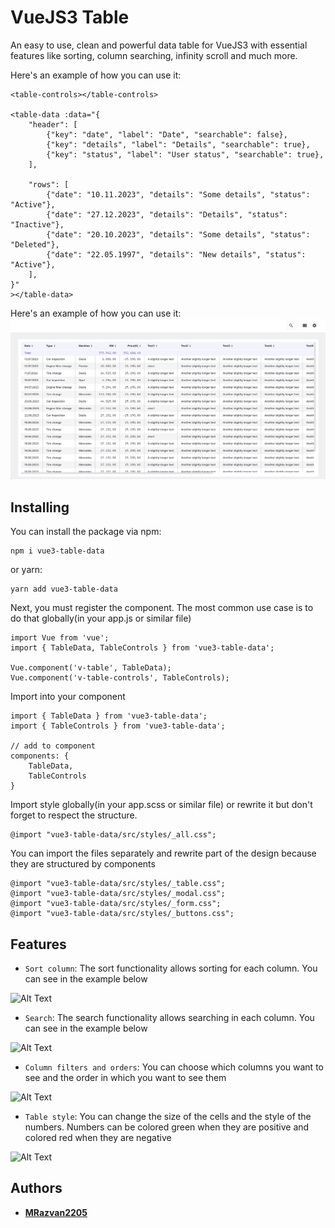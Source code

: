 # VueJS3 Table

An easy to use, clean and powerful data table for VueJS3 with essential features like sorting, column searching, infinity scroll and much more.

Here's an example of how you can use it:
```
<table-controls></table-controls>

<table-data :data="{
    "header": [
        {"key": "date", "label": "Date", "searchable": false},
        {"key": "details", "label": "Details", "searchable": true},
        {"key": "status", "label": "User status", "searchable": true},
    ],
    
    "rows": [
        {"date": "10.11.2023", "details": "Some details", "status": "Active"},
        {"date": "27.12.2023", "details": "Details", "status": "Inactive"},
        {"date": "20.10.2023", "details": "Some details", "status": "Deleted"},
        {"date": "22.05.1997", "details": "New details", "status": "Active"},
    ],
}"
></table-data>
```

Here's an example of how you can use it:
![Advanced Screenshot](./README/images/table.png)

## Installing
You can install the package via npm:

```
npm i vue3-table-data
```

or yarn:
```
yarn add vue3-table-data
```

Next, you must register the component. The most common use case is to do that globally(in your app.js or similar file)
```
import Vue from 'vue';
import { TableData, TableControls } from 'vue3-table-data';

Vue.component('v-table', TableData);
Vue.component('v-table-controls', TableControls);
```

Import into your component
```
import { TableData } from 'vue3-table-data';
import { TableControls } from 'vue3-table-data';

// add to component
components: {
    TableData,
    TableControls
}
```

Import style globally(in your app.scss or similar file) or rewrite it but don't forget to respect the structure.
```
@import "vue3-table-data/src/styles/_all.css";
```

You can import the files separately and rewrite part of the design because they are structured by components
```
@import "vue3-table-data/src/styles/_table.css";
@import "vue3-table-data/src/styles/_modal.css";
@import "vue3-table-data/src/styles/_form.css";
@import "vue3-table-data/src/styles/_buttons.css";
```

## Features
- `Sort column`: The sort functionality allows sorting for each column. You can see in the example below

![Alt Text](https://media.giphy.com/media/v1.Y2lkPTc5MGI3NjExNW1tcTdhZm1rdTI2NTZ3MnhkZjkyanVncDJiOGdlMWl4bnl5MGxhNiZlcD12MV9pbnRlcm5hbF9naWZfYnlfaWQmY3Q9Zw/uj5vHhqakJavxQc8A4/giphy.gif)

- `Search`: The search functionality allows searching in each column. You can see in the example below

![Alt Text](https://media.giphy.com/media/v1.Y2lkPTc5MGI3NjExbnpzYW55M2M0M3Z3bGd0ZjZsOGE5ZWRrOGdscjJvMm14dGs2Y2N4NyZlcD12MV9pbnRlcm5hbF9naWZfYnlfaWQmY3Q9Zw/ODjebMuRUM4Rf1ZT7s/giphy.gif)

- `Column filters and orders`: You can choose which columns you want to see and the order in which you want to see them

![Alt Text](https://media.giphy.com/media/v1.Y2lkPTc5MGI3NjExYW02Z2F5anpudWEzczQyMDN5ejdzbjVlNGNkMzBxb3J5bmVvMWk5YiZlcD12MV9pbnRlcm5hbF9naWZfYnlfaWQmY3Q9Zw/uDAjZvH6eUZiIuHPht/giphy.gif)

- `Table style`: You can change the size of the cells and the style of the numbers. Numbers can be colored green when they are positive and colored red when they are negative

![Alt Text](https://media.giphy.com/media/v1.Y2lkPTc5MGI3NjExbzh4eXl2MzZsejU0dWJraGY0MnV5cHhucDVlZW0zam41Y2hqMHhjMSZlcD12MV9pbnRlcm5hbF9naWZfYnlfaWQmY3Q9Zw/yZjKNX4YEDSiYpIhUD/giphy.gif)
## Authors
- **[MRazvan2205](https://github.com/MRazvan2205)**
